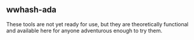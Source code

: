 ## wwhash-ada
These tools are not yet ready for use, but they are theoretically functional and available here for anyone adventurous enough to try them.
